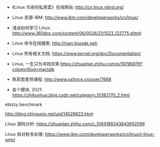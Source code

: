 

- 《Linux 鸟哥的私房菜》在线网站: http://cn.linux.vbird.org/

- Linux 资源-IBM: http://www.ibm.com/developerworks/cn/linux/

- 浅谈如何学习 Linux: http://www.360doc.com/content/06/0526/21/1523_122775.shtml

- Linux 命令在线搜索: http://man.linuxde.net/

- Linux 所有相关文档: https://www.kernel.org/doc/Documentation/

- Linus, 一生只为寻找欢笑:https://zhuanlan.zhihu.com/p/19796979?columnSlug=mactalk

- 陈莉君老师课程: http://www.osforce.cn/user/7668

- 各个模块, 2021: https://zhikunhuo.blog.csdn.net/category_10382170_2.html

ebizzy benchmark

http://blog.chinaunix.net/uid/14528823.html

Linux 源码分析: https://zhuanlan.zhihu.com/c_1094189343643652096

Linux 和对称多处理: https://www.ibm.com/developerworks/cn/linux/l-linux-smp/